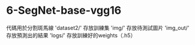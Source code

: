 # 6-SegNet-base-vgg16
代碼用於分割斑馬線
'dataset2/' 存放訓練集
'img/' 存放待測試圖片
'img_out/' 存放預測出的結果
'logs/' 存放訓練好的weights（.h5）
